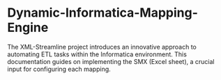 # Dynamic-Informatica-Mapping-Engine
The XML-Streamline project introduces an innovative approach to automating ETL tasks  within the Informatica environment. This documentation guides on implementing the  SMX (Excel sheet), a crucial input for configuring each mapping.
